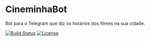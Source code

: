 # CineminhaBot
Bot para o Telegram que diz os horários dos filmes na sua cidade.

[](http://i.imgur.com/jKzqPqr.gif)

[![Build Status](https://travis-ci.org/tegon/cineminha-bot.svg?branch=master)](https://travis-ci.org/tegon/cineminha-bot)
[![License](https://img.shields.io/github/license/tegon/cineminha-bot.svg)](LICENSE)
